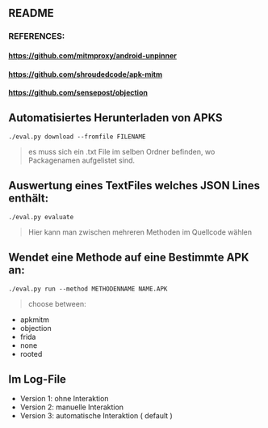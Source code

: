 ## README

### REFERENCES:
#### https://github.com/mitmproxy/android-unpinner
#### https://github.com/shroudedcode/apk-mitm
#### https://github.com/sensepost/objection

## Automatisiertes Herunterladen von APKS
`./eval.py download --fromfile FILENAME `
  > es muss sich ein .txt File im selben Ordner befinden, wo Packagenamen aufgelistet sind.


## Auswertung eines TextFiles welches JSON Lines enthält:
`./eval.py evaluate`
 > Hier kann man zwischen mehreren Methoden im Quellcode wählen 

## Wendet eine Methode auf eine Bestimmte APK an:
`./eval.py run --method METHODENNAME NAME.APK `
> choose between:
- apkmitm
- objection
- frida
- none
- rooted 

## Im Log-File
- Version 1: ohne Interaktion
- Version 2: manuelle Interaktion
- Version 3: automatische Interaktion ( default ) 
